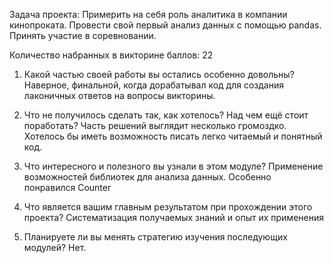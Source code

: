 Задача проекта:
	Примерить на себя роль аналитика в компании кинопроката.
	Провести свой первый анализ данных с помощью pandas.
	Принять участие в соревновании.

Количество набранных в викторине баллов: 22

1. Какой частью своей работы вы остались особенно довольны?
	Наверное, финальной, когда дорабатывал код для создания лаконичных ответов на вопросы викторины.

2. Что не получилось сделать так, как хотелось? Над чем ещё стоит поработать?
	Часть решений выглядит несколько громоздко. Хотелось бы иметь возможность писать легко читаемый и понятный код.

3. Что интересного и полезного вы узнали в этом модуле?
	Применение возможностей библиотек для анализа данных. Особенно понравился Counter

4. Что является вашим главным результатом при прохождении этого проекта?
	Систематизация получаемых знаний и опыт их применения

5. Планируете ли вы менять стратегию изучения последующих модулей?
	Нет.